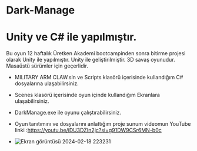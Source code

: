 # Dark-Manage
# Unity ve C# ile yapılmıştır.
Bu oyun 12 haftalık Üretken Akademi bootcampinden sonra  bitirme projesi olarak Unity ile yapılmıştır.
Unity ile geliştirilmiştir. 3D savaş oyunudur. Masaüstü sürümler için geçerlidir.
- MILITARY ARM CLAW.sln ve Scripts klasörü içerisinde kullandığım C# dosyalarına ulaşabilirsiniz.
- Scenes klasörü içerisinde oyun içinde kullandığım Ekranlara ulaşabilirsiniz.
- DarkManage.exe ile oyunu çalıştırabilirsiniz.
- Oyun tanıtımını ve dosyalarını anlattığım proje sunum videomun YouTube linki :https://youtu.be/iDU3DZIn2jc?si=g91DW9CSr6MN-b0c

- ![Ekran görüntüsü 2024-02-18 223231](https://github.com/ahmettsimsek/Dark-Manage/assets/124433579/9620c4b6-12a4-44c2-a72d-6e3279a21057)

